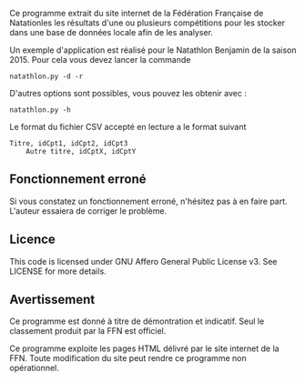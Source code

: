 Ce programme extrait du site internet de la Fédération Française de Natationles les résultats d'une ou plusieurs compétitions pour les stocker dans une base de données locale afin de les analyser.

Un exemple d'application est réalisé pour le Natathlon Benjamin de la saison 2015. Pour cela vous devez lancer la commande

    natathlon.py -d -r

D'autres options sont possibles, vous pouvez les obtenir avec :

    natathlon.py -h

Le format du fichier CSV accepté en lecture a le format suivant

    Titre, idCpt1, idCpt2, idCpt3
		Autre titre, idCptX, idCptY

Fonctionnement erroné
---------------------

Si vous constatez un fonctionnement erroné, n'hésitez pas à en faire part. L'auteur essaiera de corriger le problème.

Licence
-------

This code is licensed under GNU Affero General Public License v3. See LICENSE for more details.

Avertissement
-------------

Ce programme est donné à titre de démontration et indicatif. Seul le classement produit par la FFN est officiel.

Ce programme exploite les pages HTML délivré par le site internet de la FFN. Toute modification du site peut rendre ce programme non opérationnel.
